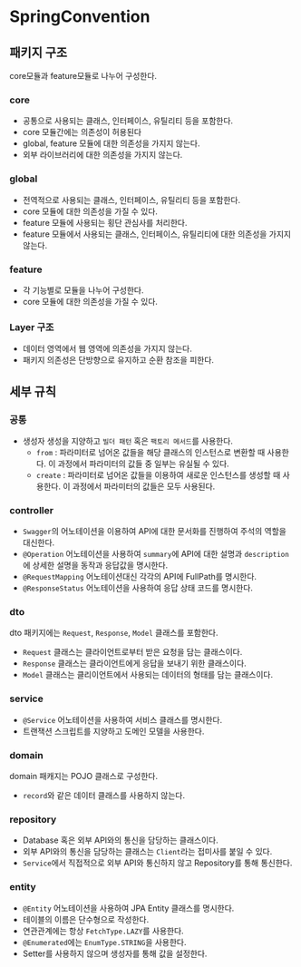 # SpringConvention

## 패키지 구조
core모듈과 feature모듈로 나누어 구성한다.

### core
- 공통으로 사용되는 클래스, 인터페이스, 유틸리티 등을 포함한다.
- core 모듈간에는 의존성이 허용된다
- global, feature 모듈에 대한 의존성을 가지지 않는다.
- 외부 라이브러리에 대한 의존성을 가지지 않는다.

### global
- 전역적으로 사용되는 클래스, 인터페이스, 유틸리티 등을 포함한다.
- core 모듈에 대한 의존성을 가질 수 있다.
- feature 모듈에 사용되는 횡단 관심사를 처리한다.
- feature 모듈에서 사용되는 클래스, 인터페이스, 유틸리티에 대한 의존성을 가지지 않는다.

### feature
- 각 기능별로 모듈을 나누어 구성한다.
- core 모듈에 대한 의존성을 가질 수 있다.

### Layer 구조
- 데이터 영역에서 웹 영역에 의존성을 가지지 않는다.
- 패키지 의존성은 단방향으로 유지하고 순환 참조을 피한다.


## 세부 규칙

### 공통
- 생성자 생성을 지양하고 `빌더 패턴` 혹은 `팩토리 메서드`를 사용한다.
  - `from` : 파라미터로 넘어온 값들을 해당 클래스의 인스턴스로 변환할 때 사용한다. 이 과정에서 파라미터의 값들 중 일부는 유실될 수 있다.
  - `create` : 파라미터로 넘어온 값들을 이용하여 새로운 인스턴스를 생성할 때 사용한다. 이 과정에서 파라미터의 값들은 모두 사용된다.

### controller
- `Swagger`의 어노테이션을 이용하여 API에 대한 문서화를 진행하여 주석의 역할을 대신한다.
- `@Operation` 어노테이션을 사용하여 `summary`에 API에 대한 설명과 `description`에 상세한 설명을 동작과 응답값을 명시한다.
- `@RequestMapping` 어노테이션대신 각각의 API에 FullPath를 명시한다.
- `@ResponseStatus` 어노테이션을 사용하여 응답 상태 코드를 명시한다.

### dto
dto 패키지에는 `Request`, `Response`, `Model` 클래스를 포함한다.
- `Request` 클래스는 클라이언트로부터 받은 요청을 담는 클래스이다.
- `Response` 클래스는 클라이언트에게 응답을 보내기 위한 클래스이다.
- `Model` 클래스는 클리이언트에서 사용되는 데이터의 형태를 담는 클래스이다.

### service
- `@Service` 어노테이션을 사용하여 서비스 클래스를 명시한다.
- 트랜잭션 스크립트를 지양하고 도메인 모델을 사용한다.

### domain
domain 패캐지는 POJO 클래스로 구성한다.
- `record`와 같은 데이터 클래스를 사용하지 않는다.

### repository
- Database 혹은 외부 API와의 통신을 담당하는 클래스이다.
- 외부 API와의 통신을 담당하는 클래스는 `Client`라는 접미사를 붙일 수 있다.
- `Service`에서 직접적으로 외부 API와 통신하지 않고 Repository를 통해 통신한다.


### entity
- `@Entity` 어노테이션을 사용하여 JPA Entity 클래스를 명시한다.
- 테이블의 이름은 단수형으로 작성한다.
- 연관관계에는 항상 `FetchType.LAZY`를 사용한다.
- `@Enumerated`에는 `EnumType.STRING`을 사용한다.
- Setter를 사용하지 않으며 생성자를 통해 값을 설정한다.